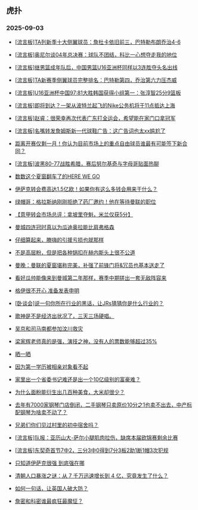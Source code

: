 ## 虎扑 
### 2025-09-03

+ [[流言板]TA列新季十大侧翼球员：詹杜卡依旧前三，巴特勒布朗乔治4-6](https://bbs.hupu.com/634675288.html)

+ [[流言板]奥尼尔谈04年总决赛：球队不团结，科比一心想夺走我的地位](https://bbs.hupu.com/634677481.html)

+ [[流言板]继男篮成年队后，中国男篮U16亚洲杯同样以3连胜夺头名出线](https://bbs.hupu.com/634674606.html)

+ [[流言板]TA新赛季侧翼球员完整排名：巴特勒第四，乔治第六力压杰威](https://bbs.hupu.com/634675439.html)

+ [[流言板]U16亚洲杯中国97:81大胜韩国获得小组第一：张淳智25分9篮板](https://bbs.hupu.com/634674189.html)

+ [[流言板]即将到达？一架从波特兰起飞的Nike公务机将于11点抵达上海](https://bbs.hupu.com/634676913.html)

+ [[流言板]赵睿：很荣幸再次代表广东打全运会，希望能在家门口拿冠军](https://bbs.hupu.com/634674528.html)

+ [[流言板]名嘴转发詹姆斯新一代球鞋广告：这广告词也太xx尴尬了](https://bbs.hupu.com/634677077.html)

+ [距离开赛仅剩一月！你认为目前市场上的重点自由球员谁最有可能签下新合同？](https://bbs.hupu.com/634676884.html)

+ [[流言板]波黑80-77战胜希腊，赛后努尔基奇与字母哥贴面热聊](https://bbs.hupu.com/634676571.html)

+ [数数这个夏窗翻车了的HERE WE GO](https://bbs.hupu.com/634670930.html)

+ [伊萨克转会费高达1.5亿欧！如果你有这么多钱会用来干什么？](https://bbs.hupu.com/634673079.html)

+ [绿帽哥：格拉斯纳刚刚拒绝了药厂邀约！他在等待曼联的职位](https://bbs.hupu.com/634675092.html)

+ [【意甲转会市场总评：拿坡里夺魁，米兰仅获5分】](https://bbs.hupu.com/634672144.html)

+ [曼城四连冠时真以为瓜迪奥拉能比肩弗格森](https://bbs.hupu.com/634673979.html)

+ [仔细算起来，滕嗨的引援亏损也就那样](https://bbs.hupu.com/634674719.html)

+ [不是高层粉，但是把各种锅扣在赫内斯头上很不公道](https://bbs.hupu.com/634675157.html)

+ [曼晚：曼联的夏窗堪称完美，补强了前锋门将&amp;冗员也基本送走了](https://bbs.hupu.com/634672491.html)

+ [看好瓜帅能像来到曼城第二年那样，赛季中期搓出一套无敌阵容来](https://bbs.hupu.com/634669877.html)

+ [格伊很不开心 准备发表申明](https://bbs.hupu.com/634675993.html)

+ [[卧谈会]说一句你所在行业的黑话，让JRs猜猜你是什么行业的？](https://bbs.hupu.com/634675242.html)

+ [歌神是不是经济出状况了，三天三场硬唱。](https://bbs.hupu.com/634676668.html)

+ [吴京和司马南都参加汶川救灾](https://bbs.hupu.com/634675120.html)

+ [梁家辉老师真的是强，演技之神，没有人的票数能够超过35%](https://bbs.hupu.com/634674499.html)

+ [晒一晒](https://bbs.hupu.com/634676130.html)

+ [因为第一学历被相亲对象看不起](https://bbs.hupu.com/634675393.html)

+ [家里出一个省委书记难还是出一个10亿级别的富豪难？](https://bbs.hupu.com/634674446.html)

+ [为什么面粉能衍生出几百种美食，大米却很少？](https://bbs.hupu.com/634673937.html)

+ [去年有7000家钢琴门店倒闭，二手钢琴只卖原价10分之1也卖不出去，中产标配钢琴为啥卖不动了？](https://bbs.hupu.com/634674003.html)

+ [兄弟们你们见过村里的初中宿舍吗？](https://bbs.hupu.com/634675363.html)

+ [[流言板]队报：亚历山大-萨尔小腿肌肉拉伤，缺席本届欧锦赛剩余比赛](https://bbs.hupu.com/634677640.html)

+ [[流言板]东契奇首节7中2，三分3中0得到7分3板2助1断1帽3次犯规](https://bbs.hupu.com/634677316.html)

+ [只知道伊萨克很强 到底强在哪](https://bbs.hupu.com/634670901.html)

+ [清朝人口暴涨之谜：从 7 千万迅速增长到 4 亿，究竟发生了什么？](https://bbs.hupu.com/634675770.html)

+ [如何一句话，让英国人破大防？](https://bbs.hupu.com/634675078.html)

+ [詹密和科密谁最疯狂最魔怔？](https://bbs.hupu.com/634675368.html)

